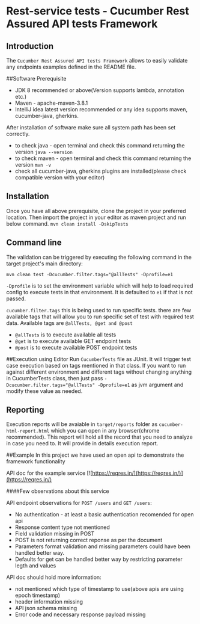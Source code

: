 # Rest-service tests - Cucumber Rest Assured API tests Framework

## Introduction

The `Cucumber Rest Assured API tests Framework` allows to easily validate any endpoints examples defined in the README file.

##Software Prerequisite
- JDK 8 recommended or above(Version supports lambda, annotation etc.)
- Maven - apache-maven-3.8.1
- IntelliJ idea latest version recommended or any idea supports maven, cucumber-java, gherkins.

After installation of software make sure all system path has been set correctly.
- to check java  - open terminal and check this command returning the version `java --version`
- to check maven  - open terminal and check this command returning the version `mvn -v`
- check all cucumber-java, gherkins plugins are installed(please check compatible version with your editor)

## Installation
Once you have all above prerequisite, clone the project in your preferred location. Then import the project in your editor as maven project and run below command.
`mvn clean install -DskipTests`

## Command line

The validation can be triggered by executing the following command in the target project's main directory:
```
mvn clean test -Dcucumber.filter.tags="@allTests" -Dprofile=e1
```

`-Dprofile` is to set the environment variable which will help to load required config to execute tests in that environment. It is defaulted to `e1` if that is not passed.

`cucumber.filter.tags` this is being used to run specific tests. there are few available tags that will allow you to run specific set of test with required test data.
Available tags are ``@allTests, @get and @post``
- `@allTests` is to execute available all tests
- `@get` is to execute available GET endpoint tests
- `@post` is to execute available POST endpoint tests

##Execution using Editor
Run `CucumberTests` file as JUnit. It will trigger test case execution based on tags mentioned in that class. If you want to run against different environment and different tags without changing anything in CucumberTests class, then just pass `-Dcucumber.filter.tags="@allTests" -Dprofile=e1` as jvm argument and modify these value as needed.

## Reporting
Execution reports will be avaiable in `target/reports` folder as `cucumber-html-report.html` which you can open in any browser(chrome recommended).
This report will hold all the record that you need to analyze in case you need to. It will provide in details execution report.



##Example
In this project we have used an open api to demonstrate the framework functionality

API doc for the example service [![https://reqres.in/](https://reqres.in/)](https://reqres.in/)

####Few observations about this service

API endpoint observations for `POST /users` and `GET /users`:
- No authentication - at least a basic authentication recomended for open api
- Response content type not mentioned
- Field validation missing in POST
- POST is not returning correct reponse as per the document
- Parameters format validation and missing parameters could have been handled better way.
- Defaults for get can be handled better way by restricting parameter legth and values

API doc should hold more information:
- not mentioned which type of timestamp to use(above apis are using epoch timestamp)
- header information missing 
- API json schema missing
- Error code and necessary response payload missing